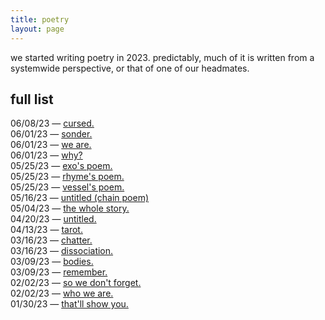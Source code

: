 ```yaml
---
title: poetry
layout: page
---
```


we started writing poetry in 2023. predictably, much of it is written from a systemwide perspective, or that of one of our headmates.

## full list

06/08/23 &mdash; [cursed.](cursed)\
06/01/23 &mdash; [sonder.](sonder)\
06/01/23 &mdash; [we are.](we_are)\
06/01/23 &mdash; [why?](why)\
05/25/23 &mdash; [exo's poem.](exos_poem)\
05/25/23 &mdash; [rhyme's poem.](rhymes_poem)\
05/25/23 &mdash; [vessel's poem.](vessels_poem)\
05/16/23 &mdash; [untitled (chain poem)](untitled_chain_poem)\
05/04/23 &mdash; [the whole story.](the_whole_story)\
04/20/23 &mdash; [untitled.](untitled)\
04/13/23 &mdash; [tarot.](tarot)\
03/16/23 &mdash; [chatter.](chatter)\
03/16/23 &mdash; [dissociation.](dissociation)\
03/09/23 &mdash; [bodies.](bodies)\
03/09/23 &mdash; [remember.](remember)\
02/02/23 &mdash; [so we don't forget.](so_we_dont_forget)\
02/02/23 &mdash; [who we are.](who_we_are)\
01/30/23 &mdash; [that'll show you.](thatll_show_you)
